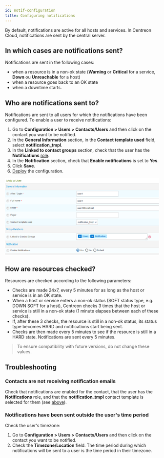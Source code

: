 ```yaml
---
id: notif-configuration
title: Configuring notifications
---
```


By default, notifications are active for all hosts and services. In Centreon Cloud, notifications are sent by the central server.

## In which cases are notifications sent?

Notifications are sent in the following cases:

* when a resource is in a non-ok state (**Warning** or **Critical** for a service, **Down** ou **Unreachable** for a host)
* when a resource goes back to an OK state
* when a downtime starts.

## Who are notifications sent to?

Notifications are sent to all users for which the notifications have been configured.
To enable a user to receive notifications:

1. Go to **Configuration > Users > Contacts/Users** and then click on the contact you want to be notified.
2. In the **General Information** section, in the **Contact template used** field, select **notification_tmpl**.
3. In the **Linked to contact groups** section, check that the user has the **Notifications** [role](../users/users.md#user-roles).
4. In the **Notification** section, check that **Enable notifications** is set to **Yes**.
5. Click **Save**.
6. [Deploy](../monitoring/monitoring-servers/deploying-a-configuration) the configuration.

![image](../assets/configuration/notifs_user_profile.png)

## How are resources checked?

Resources are checked according to the following parameters:

* Checks are made 24x7, every 5 minutes for as long as the host or service is in an OK state.
* When a host or service enters a non-ok status (SOFT status type, e.g. DOWN SOFT for a host), Centreon checks 3 times that the host or service is still in a non-ok state (1 minute elapses between each of these checks).
* If, after these 3 checks, the resource is still in a non-ok status, its status type becomes HARD and notifications start being sent.
* Checks are then made every 5 minutes to see if the resource is still in a HARD state. Notifications are sent every 5 minutes.

> To ensure compatibility with future versions, do not change these values.

## Troubleshooting

### Contacts are not receiving notification emails

Check that notifications are enabled for the contact, that the user has the **Notifications** role, and that the **notification_tmpl** contact template is selected for them (see [above](#who-are-notifications-sent-to)).

### Notifications have been sent outside the user's time period

Check the user's timezone:

1. Go to **Configuration > Users > Contacts/Users** and then click on the contact you want to be notified.
2. Check the **Timezone/Location** field. The time period during which notifications will be sent to a user is the time period in their timezone.
